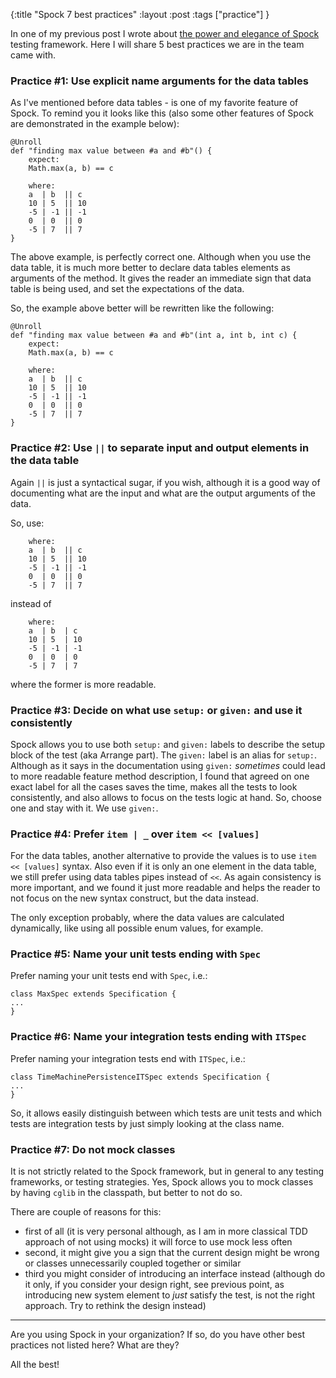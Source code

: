 {:title "Spock 7 best practices"
:layout :post
:tags ["practice"]
}

In one of my previous post I wrote about [the power and elegance of Spock](/posts/2016-08-01-testing-with-spock.html) testing framework. Here I will share 5 best practices we are in the team came with.

### Practice #1: Use explicit name arguments for the data tables

As I've mentioned before data tables - is one of my favorite feature of Spock. To remind you it looks like this (also some other features of Spock are demonstrated in the example below):

```
@Unroll
def "finding max value between #a and #b"() {
    expect:
    Math.max(a, b) == c

    where:
    a  | b  || c 
    10 | 5  || 10
    -5 | -1 || -1
    0  | 0  || 0
    -5 | 7  || 7
}
```

The above example, is perfectly correct one. Although when you use the data table, it is much more better to declare data tables elements as arguments of the method. It gives the reader an immediate sign that data table is being used, and set the expectations of the data.

So, the example above better will be rewritten like the following:

```
@Unroll
def "finding max value between #a and #b"(int a, int b, int c) {
    expect:
    Math.max(a, b) == c

    where:
    a  | b  || c 
    10 | 5  || 10
    -5 | -1 || -1
    0  | 0  || 0
    -5 | 7  || 7
}
```

### Practice #2: Use `||` to separate input and output elements in the data table

Again `||` is just a syntactical sugar, if you wish, although it is a good way of documenting what are the input and what are the output arguments of the data.

So, use:

```
    where:
    a  | b  || c 
    10 | 5  || 10
    -5 | -1 || -1
    0  | 0  || 0
    -5 | 7  || 7
```

instead of 


```
    where:
    a  | b  | c 
    10 | 5  | 10
    -5 | -1 | -1
    0  | 0  | 0
    -5 | 7  | 7
```

where the former is more readable.

### Practice #3: Decide on what use `setup:` or `given:` and use it consistently

Spock allows you to use both `setup:` and `given:` labels to describe the setup block of the test (aka Arrange part). The `given:` label is an alias for `setup:`. Although as it says in the documentation using `given:` *sometimes* could lead to more readable feature method description, I found that agreed on one exact label for all the cases saves the time, makes all the tests to look consistently, and also allows to focus on the tests logic at hand. So, choose one and stay with it. We use `given:`.

### Practice #4: Prefer `item | _` over `item << [values]`

For the data tables, another alternative to provide the values is to use `item << [values]` syntax. Also even if it is only an one element in the data table, we still prefer using data tables pipes instead of `<<`. As again consistency is more important, and we found it just more readable and helps the reader to not focus on the new syntax construct, but the data instead.

The only exception probably, where the data values are calculated dynamically, like using all possible enum values, for example.

### Practice #5: Name your unit tests ending with `Spec`

Prefer naming your unit tests end with `Spec`, i.e.:

```
class MaxSpec extends Specification {
...
}
```

### Practice #6: Name your integration tests ending with `ITSpec`

Prefer naming your integration tests end with `ITSpec`, i.e.:

```
class TimeMachinePersistenceITSpec extends Specification {
...
}
```

So, it allows easily distinguish between which tests are unit tests and which tests are integration tests by just simply looking at the class name.

### Practice #7: Do not mock classes

It is not strictly related to the Spock framework, but in general to any testing frameworks, or testing strategies. Yes, Spock allows you to mock classes by having `cglib` in the classpath, but better to not do so.

There are couple of reasons for this:

- first of all (it is very personal although, as I am in more classical TDD approach of not using mocks) it will force to use mock less often
- second, it might give you a sign that the current design might be wrong or classes unnecessarily coupled together or similar
- third you might consider of introducing an interface instead (although do it only, if you consider your design right, see previous point, as introducing new system element to *just* satisfy the test, is not the right approach. Try to rethink the design instead)

***

Are you using Spock in your organization? If so, do you have other best practices not listed here? What are they?


All the best!
